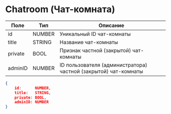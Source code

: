 # Chatroom (Чат-комната)
Поле | Тип | Описание
-|-|-
id | NUMBER | Уникальный ID чат-комнаты
title | STRING | Название чат-комнаты
private | BOOL | Признак частной (закрытой) чат-комнаты
adminID | NUMBER | ID пользователя (администратора) частной (закрытой) чат-комнаты

```json
{
    id:      NUMBER,
    title:   STRING,
    private: BOOL,
    adminID: NUMBER
}
```